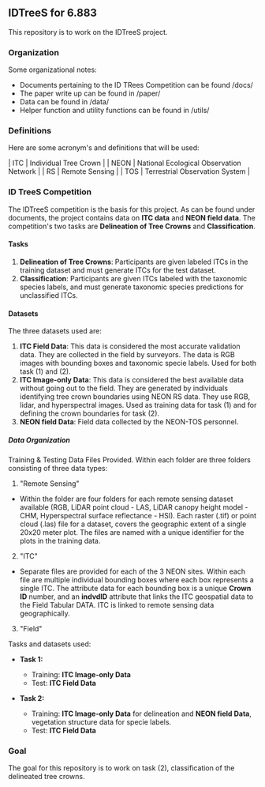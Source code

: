 ## IDTreeS for 6.883

This repository is to work on the IDTreeS project.

### Organization
Some organizational notes:
- Documents pertaining to the ID TRees Competition can be found /docs/
- The paper write up can be found in /paper/
- Data can be found in /data/
- Helper function and utility functions can be found in /utils/

### Definitions

Here are some acronym's and definitions that will be used:

| ITC | Individual Tree Crown |
| NEON | National Ecological Observation Network |
| RS | Remote Sensing |
| TOS | Terrestrial Observation System |


### ID TreeS Competition

The IDTreeS competition is the basis for this project. As can be found under documents, the project contains data on **ITC data** and **NEON field data**. The competition's two tasks are **Delineation of Tree Crowns** and **Classification**.

#### Tasks
1. **Delineation of Tree Crowns**: Participants are given labeled ITCs in the training dataset and must generate ITCs for the test dataset.
2. **Classification**: Participants are given ITCs labeled with the taxonomic species labels, and must generate taxonomic species predictions for unclassified ITCs.


#### Datasets

The three datasets used are:
1. **ITC Field Data**: This data is considered the most accurate validation data. They are collected in the field by surveyors. The data is RGB images with bounding boxes and taxonomic specie labels. Used for both task (1) and (2).
2. **ITC Image-only Data**: This data is considered the best available data without going out to the field. They are generated by individuals identifying tree crown boundaries using NEON RS data. They use RGB, lidar, and hyperspectral images. Used as training data for task (1) and for defining the crown boundaries for task (2).
3. **NEON field Data**: Field data collected by the NEON-TOS personnel.

##### Data Organization
Training & Testing Data Files Provided. Within each folder are three folders consisting of three data types:
1. "Remote Sensing"
  - Within the folder are four folders for each remote sensing dataset available (RGB, LiDAR point cloud - LAS, LiDAR canopy height model - CHM, Hyperspectral surface reflectance - HSI). Each raster (.tif) or point cloud (.las) file for a dataset, covers the geographic extent of a single 20x20 meter plot. The files are named with a unique identifier for the plots in the training data.
2. "ITC"
  - Separate files are provided for each of the 3 NEON sites. Within each file are multiple individual bounding boxes where each box represents a single ITC. The attribute data for each bounding box is a unique **Crown ID** number, and an **indvdID** attribute that links the ITC geospatial data to the Field Tabular DATA. ITC is linked to remote sensing data geographically.

3. "Field"

Tasks and datasets used:

- **Task 1:**
    - Training:  **ITC Image-only Data**
    - Test: **ITC Field Data**

- **Task 2:**
    - Training: **ITC Image-only Data** for delineation and **NEON field Data**, vegetation structure data for specie labels.
    - Test: **ITC Field Data**



### Goal

The goal for this repository is to work on task (2), classification of the delineated tree crowns.
